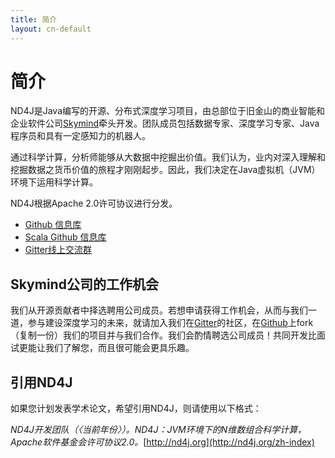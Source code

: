 ```yaml
---
title: 简介
layout: cn-default
---
```




# 简介

ND4J是Java编写的开源、分布式深度学习项目，由总部位于旧金山的商业智能和企业软件公司[Skymind](http://www.skymind.io/contact.html)牵头开发。团队成员包括数据专家、深度学习专家、Java程序员和具有一定感知力的机器人。

通过科学计算，分析师能够从大数据中挖掘出价值。我们认为，业内对深入理解和挖掘数据之货币价值的旅程才刚刚起步。因此，我们决定在Java虚拟机（JVM）环境下运用科学计算。

ND4J根据Apache 2.0许可协议进行分发。

* [Github 信息库](https://github.com/deeplearning4j/nd4j/)
* [Scala Github 信息库](https://github.com/deeplearning4j/nd4s/)
* [Gitter线上交流群](https://gitter.im/deeplearning4j/deeplearning4j)

## Skymind公司的工作机会

我们从开源贡献者中择选聘用公司成员。若想申请获得工作机会，从而与我们一道，参与建设深度学习的未来，就请加入我们在[Gitter](https://gitter.im/deeplearning4j/deeplearning4j)的社区，在[Github](https://github.com/deeplearning4j)上fork（复制一份）我们的项目并与我们合作。我们会酌情聘选公司成员！共同开发比面试更能让我们了解您，而且很可能会更具乐趣。

## 引用ND4J

如果您计划发表学术论文，希望引用ND4J，则请使用以下格式：

*ND4J开发团队（〈当前年份〉）。ND4J：JVM环境下的N维数组合科学计算，Apache软件基金会许可协议2.0。*[http://nd4j.org](http://nd4j.org/zh-index)
